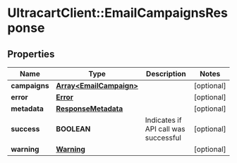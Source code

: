 # UltracartClient::EmailCampaignsResponse

## Properties
Name | Type | Description | Notes
------------ | ------------- | ------------- | -------------
**campaigns** | [**Array&lt;EmailCampaign&gt;**](EmailCampaign.md) |  | [optional] 
**error** | [**Error**](Error.md) |  | [optional] 
**metadata** | [**ResponseMetadata**](ResponseMetadata.md) |  | [optional] 
**success** | **BOOLEAN** | Indicates if API call was successful | [optional] 
**warning** | [**Warning**](Warning.md) |  | [optional] 


